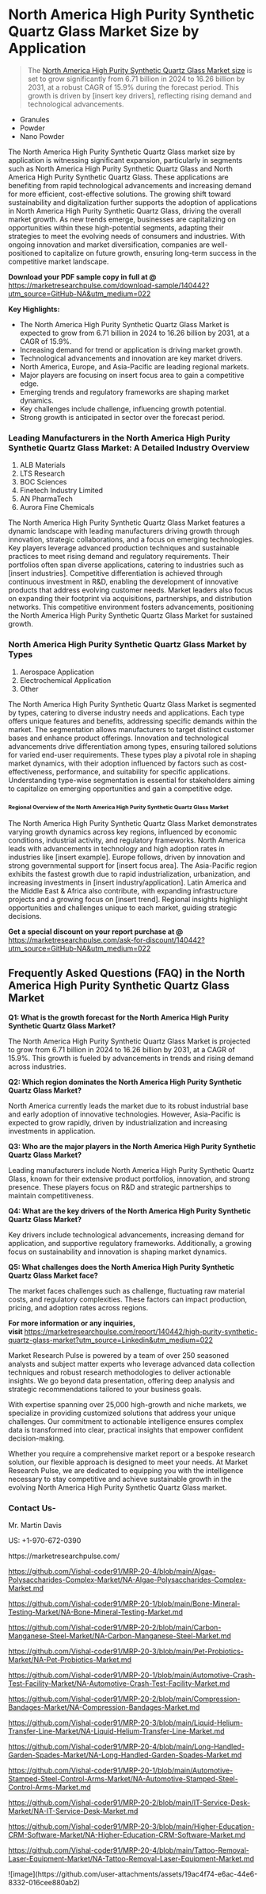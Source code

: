 <h1>North America High Purity Synthetic Quartz Glass Market&nbsp;Size by Application</h1><blockquote><p>The <a href="https://marketresearchpulse.com/download-sample/140442?utm_source=GitHub-NA&amp;utm_medium=022">North America High Purity Synthetic Quartz Glass Market size</a> is set to grow significantly from 6.71 billion in 2024 to 16.26 billion by 2031, at a robust CAGR of 15.9% during the forecast period. This growth is driven by [insert key drivers], reflecting rising demand and technological advancements.</p></blockquote><ul><li>Granules<li> Powder<li> Nano Powder</li></ul><p>The North America High Purity Synthetic Quartz Glass market size by application is witnessing significant expansion, particularly in segments such as North America High Purity Synthetic Quartz Glass and North America High Purity Synthetic Quartz Glass. These applications are benefiting from rapid technological advancements and increasing demand for more efficient, cost-effective solutions. The growing shift toward sustainability and digitalization further supports the adoption of applications in North America High Purity Synthetic Quartz Glass, driving the overall market growth. As new trends emerge, businesses are capitalizing on opportunities within these high-potential segments, adapting their strategies to meet the evolving needs of consumers and industries. With ongoing innovation and market diversification, companies are well-positioned to capitalize on future growth, ensuring long-term success in the competitive market landscape.</p><p><strong>Download your PDF sample copy in full at @ </strong><a href="https://marketresearchpulse.com/download-sample/140442?utm_source=GitHub-NA&amp;utm_medium=022">https://marketresearchpulse.com/download-sample/140442?utm_source=GitHub-NA&amp;utm_medium=022</a></p><p><strong>Key Highlights: </strong></p><ul><li>The North America High Purity Synthetic Quartz Glass Market is expected to grow from 6.71 billion in 2024 to 16.26 billion by 2031, at a CAGR of 15.9%.</li><li>Increasing demand for trend or application is driving market growth.</li><li>Technological advancements and innovation are key market drivers.</li><li>North America, Europe, and Asia-Pacific are leading regional markets.</li><li>Major players are focusing on insert focus area to gain a competitive edge.</li><li>Emerging trends and regulatory frameworks are shaping market dynamics.</li><li>Key challenges include challenge, influencing growth potential.</li><li>Strong growth is anticipated in sector over the forecast period.</li></ul><h3>Leading Manufacturers in the North America High Purity Synthetic Quartz Glass Market: A Detailed Industry Overview</h3><ol><li>ALB Materials</li><li>LTS Research</li><li>BOC Sciences</li><li>Finetech Industry Limited</li><li>AN PharmaTech</li><li>Aurora Fine Chemicals</li></ol><div class="flex max-w-full flex-col flex-grow"><div class="min-h-8 text-message flex w-full flex-col items-end gap-2 whitespace-normal break-words [.text-message+&amp;]:mt-5" dir="auto" data-message-author-role="assistant" data-message-id="fd8432e4-4910-450d-b182-61b7bfb0a01f" data-message-model-slug="gpt-4o"><div class="flex w-full flex-col gap-1 empty:hidden first:pt-[3px]"><div class="markdown prose w-full break-words dark:prose-invert light"><p>The North America High Purity Synthetic Quartz Glass Market features a dynamic landscape with leading manufacturers driving growth through innovation, strategic collaborations, and a focus on emerging technologies. Key players leverage advanced production techniques and sustainable practices to meet rising demand and regulatory requirements. Their portfolios often span diverse applications, catering to industries such as [insert industries]. Competitive differentiation is achieved through continuous investment in R&amp;D, enabling the development of innovative products that address evolving customer needs. Market leaders also focus on expanding their footprint via acquisitions, partnerships, and distribution networks. This competitive environment fosters advancements, positioning the North America High Purity Synthetic Quartz Glass Market for sustained growth.</p></div></div></div></div><h3>North America High Purity Synthetic Quartz Glass Market by Types</h3><ol><li>Aerospace Application<li> Electrochemical Application<li> Other</li></ol><div class="flex max-w-full flex-col flex-grow"><div class="min-h-8 text-message flex w-full flex-col items-end gap-2 whitespace-normal break-words [.text-message+&amp;]:mt-5" dir="auto" data-message-author-role="assistant" data-message-id="084470be-0bb7-4664-bddf-5156b4f41249" data-message-model-slug="gpt-4o-mini"><div class="flex w-full flex-col gap-1 empty:hidden first:pt-[3px]"><div class="markdown prose w-full break-words dark:prose-invert light"><p>The North America High Purity Synthetic Quartz Glass Market is segmented by types, catering to diverse industry needs and applications. Each type offers unique features and benefits, addressing specific demands within the market. The segmentation allows manufacturers to target distinct customer bases and enhance product offerings. Innovation and technological advancements drive differentiation among types, ensuring tailored solutions for varied end-user requirements. These types play a pivotal role in shaping market dynamics, with their adoption influenced by factors such as cost-effectiveness, performance, and suitability for specific applications. Understanding type-wise segmentation is essential for stakeholders aiming to capitalize on emerging opportunities and gain a competitive edge.</p></div></div></div></div><h3><span style="font-size: 11px;">Regional Overview of the North America High Purity Synthetic Quartz Glass Market</span></h3><div class="flex max-w-full flex-col flex-grow"><div class="min-h-8 text-message flex w-full flex-col items-end gap-2 whitespace-normal break-words [.text-message+&amp;]:mt-5" dir="auto" data-message-author-role="assistant" data-message-id="e9038762-ce64-4e30-91c9-9bd413514231" data-message-model-slug="gpt-4o-mini"><div class="flex w-full flex-col gap-1 empty:hidden first:pt-[3px]"><div class="markdown prose w-full break-words dark:prose-invert light"><p>The North America High Purity Synthetic Quartz Glass Market demonstrates varying growth dynamics across key regions, influenced by economic conditions, industrial activity, and regulatory frameworks. North America leads with advancements in technology and high adoption rates in industries like [insert example]. Europe follows, driven by innovation and strong governmental support for [insert focus area]. The Asia-Pacific region exhibits the fastest growth due to rapid industrialization, urbanization, and increasing investments in [insert industry/application]. Latin America and the Middle East &amp; Africa also contribute, with expanding infrastructure projects and a growing focus on [insert trend]. Regional insights highlight opportunities and challenges unique to each market, guiding strategic decisions.</p></div></div></div></div><p><strong>Get a special discount on your report purchase at @ </strong><a href="https://marketresearchpulse.com/ask-for-discount/140442?utm_source=GitHub-NA&amp;utm_medium=022">https://marketresearchpulse.com/ask-for-discount/140442?utm_source=GitHub-NA&amp;utm_medium=022</a></p><h2>Frequently Asked Questions (FAQ) in the North America High Purity Synthetic Quartz Glass Market</h2><p><strong>Q1: What is the growth forecast for the North America High Purity Synthetic Quartz Glass Market?</strong></p><p>The North America High Purity Synthetic Quartz Glass Market is projected to grow from 6.71 billion in 2024 to 16.26 billion by 2031, at a CAGR of 15.9%. This growth is fueled by advancements in trends and rising demand across industries.</p><p><strong>Q2: Which region dominates the North America High Purity Synthetic Quartz Glass Market?</strong></p><p>North America currently leads the market due to its robust industrial base and early adoption of innovative technologies. However, Asia-Pacific is expected to grow rapidly, driven by industrialization and increasing investments in application.</p><p><strong>Q3: Who are the major players in the North America High Purity Synthetic Quartz Glass Market?</strong></p><p>Leading manufacturers include North America High Purity Synthetic Quartz Glass, known for their extensive product portfolios, innovation, and strong presence. These players focus on R&amp;D and strategic partnerships to maintain competitiveness.</p><p><strong>Q4: What are the key drivers of the North America High Purity Synthetic Quartz Glass Market?</strong></p><p>Key drivers include technological advancements, increasing demand for application, and supportive regulatory frameworks. Additionally, a growing focus on sustainability and innovation is shaping market dynamics.</p><p><strong>Q5: What challenges does the North America High Purity Synthetic Quartz Glass Market face?</strong></p><p>The market faces challenges such as challenge, fluctuating raw material costs, and regulatory complexities. These factors can impact production, pricing, and adoption rates across regions.</p><p><strong>For more information or any inquiries, visit&nbsp;</strong><a href="https://marketresearchpulse.com/report/140442/high-purity-synthetic-quartz-glass-market?utm_source=Linkedin&utm_medium=022">https://marketresearchpulse.com/report/140442/high-purity-synthetic-quartz-glass-market?utm_source=Linkedin&utm_medium=022</a></p><p>Market Research Pulse is powered by a team of over 250 seasoned analysts and subject matter experts who leverage advanced data collection techniques and robust research methodologies to deliver actionable insights. We go beyond data presentation, offering deep analysis and strategic recommendations tailored to your business goals.</p><p>With expertise spanning over 25,000 high-growth and niche markets, we specialize in providing customized solutions that address your unique challenges. Our commitment to actionable intelligence ensures complex data is transformed into clear, practical insights that empower confident decision-making.</p><p>Whether you require a comprehensive market report or a bespoke research solution, our flexible approach is designed to meet your needs. At Market Research Pulse, we are dedicated to equipping you with the intelligence necessary to stay competitive and achieve sustainable growth in the evolving North America High Purity Synthetic Quartz Glass market.</p><h3><strong>Contact Us-</strong></h3><p>Mr. Martin Davis</p><p>US: +1-970-672-0390</p><p>https://marketresearchpulse.com/</p><p><a href="https://github.com/Vishal-coder91/MRP-20-4/blob/main/Algae-Polysaccharides-Complex-Market/NA-Algae-Polysaccharides-Complex-Market.md">https://github.com/Vishal-coder91/MRP-20-4/blob/main/Algae-Polysaccharides-Complex-Market/NA-Algae-Polysaccharides-Complex-Market.md</a></p><p><a href="https://github.com/Vishal-coder91/MRP-20-1/blob/main/Bone-Mineral-Testing-Market/NA-Bone-Mineral-Testing-Market.md">https://github.com/Vishal-coder91/MRP-20-1/blob/main/Bone-Mineral-Testing-Market/NA-Bone-Mineral-Testing-Market.md</a></p><p><a href="https://github.com/Vishal-coder91/MRP-20-2/blob/main/Carbon-Manganese-Steel-Market/NA-Carbon-Manganese-Steel-Market.md">https://github.com/Vishal-coder91/MRP-20-2/blob/main/Carbon-Manganese-Steel-Market/NA-Carbon-Manganese-Steel-Market.md</a></p><p><a href="https://github.com/Vishal-coder91/MRP-20-3/blob/main/Pet-Probiotics-Market/NA-Pet-Probiotics-Market.md">https://github.com/Vishal-coder91/MRP-20-3/blob/main/Pet-Probiotics-Market/NA-Pet-Probiotics-Market.md</a></p><p><a href="https://github.com/Vishal-coder91/MRP-20-1/blob/main/Automotive-Crash-Test-Facility-Market/NA-Automotive-Crash-Test-Facility-Market.md">https://github.com/Vishal-coder91/MRP-20-1/blob/main/Automotive-Crash-Test-Facility-Market/NA-Automotive-Crash-Test-Facility-Market.md</a></p><p><a href="https://github.com/Vishal-coder91/MRP-20-2/blob/main/Compression-Bandages-Market/NA-Compression-Bandages-Market.md">https://github.com/Vishal-coder91/MRP-20-2/blob/main/Compression-Bandages-Market/NA-Compression-Bandages-Market.md</a></p><p><a href="https://github.com/Vishal-coder91/MRP-20-3/blob/main/Liquid-Helium-Transfer-Line-Market/NA-Liquid-Helium-Transfer-Line-Market.md">https://github.com/Vishal-coder91/MRP-20-3/blob/main/Liquid-Helium-Transfer-Line-Market/NA-Liquid-Helium-Transfer-Line-Market.md</a></p><p><a href="https://github.com/Vishal-coder91/MRP-20-4/blob/main/Long-Handled-Garden-Spades-Market/NA-Long-Handled-Garden-Spades-Market.md">https://github.com/Vishal-coder91/MRP-20-4/blob/main/Long-Handled-Garden-Spades-Market/NA-Long-Handled-Garden-Spades-Market.md</a></p><p><a href="https://github.com/Vishal-coder91/MRP-20-1/blob/main/Automotive-Stamped-Steel-Control-Arms-Market/NA-Automotive-Stamped-Steel-Control-Arms-Market.md">https://github.com/Vishal-coder91/MRP-20-1/blob/main/Automotive-Stamped-Steel-Control-Arms-Market/NA-Automotive-Stamped-Steel-Control-Arms-Market.md</a></p><p><a href="https://github.com/Vishal-coder91/MRP-20-2/blob/main/IT-Service-Desk-Market/NA-IT-Service-Desk-Market.md">https://github.com/Vishal-coder91/MRP-20-2/blob/main/IT-Service-Desk-Market/NA-IT-Service-Desk-Market.md</a></p><p><a href="https://github.com/Vishal-coder91/MRP-20-3/blob/main/Higher-Education-CRM-Software-Market/NA-Higher-Education-CRM-Software-Market.md">https://github.com/Vishal-coder91/MRP-20-3/blob/main/Higher-Education-CRM-Software-Market/NA-Higher-Education-CRM-Software-Market.md</a></p><p><a href="https://github.com/Vishal-coder91/MRP-20-4/blob/main/Tattoo-Removal-Laser-Equipment-Market/NA-Tattoo-Removal-Laser-Equipment-Market.md">https://github.com/Vishal-coder91/MRP-20-4/blob/main/Tattoo-Removal-Laser-Equipment-Market/NA-Tattoo-Removal-Laser-Equipment-Market.md</a></p>
![image](https://github.com/user-attachments/assets/19ac4f74-e6ac-44e6-8332-016cee880ab2)
